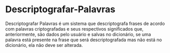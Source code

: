 # Descriptografar-Palavras

Descriptografar Palavras é um sistema que descriptografa frases de acordo com palavras criptografadas e seus respectivos significados que, anteriormente, são dados pelo usuário e salvas no dicionário, se uma palavra está presente na frase que será descriptografada mas não está no dicionário, ela não deve ser alterada.
